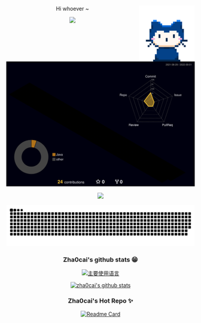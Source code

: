 <div align="center">

<!-- 猫猫动图 -->
<img align="right" height="150" src="./assets/zhaocai.gif"/> Hi whoever ~

<!-- 动态文字 -->
<a href="https://github.com/zha0cai"><img src="https://readme-typing-svg.herokuapp.com?font=Bebas+Neue&size=21&pause=1000&color=AC4BF3&width=435&lines=Strive+to+be+a+Qualified+Penetrator..."><a>

<!-- 工作流生成的统计图 -->
[![github-active](./profile-3d-contrib/profile-night-rainbow.svg)](https://github.com/zha0cai)

[![](https://activity-graph.herokuapp.com/graph?username=zha0cai&bg_color=black&color=23affc&line=23affc)](https://github.com/zha0cai)
  
[![snake](./assets/github-contribution-grid-snake.svg)](https://github.com/zha0cai)

### Zha0cai's github stats 😁

[![主要使用语言](https://github-readme-stats.vercel.app/api/top-langs/?username=zha0cai&hide_title=false&hide=c&hide_border=true&layout=compact&theme=tokyonight&locale=cn)](https://github.com/zha0cai)

[![zha0cai's github stats](https://github-readme-stats.vercel.app/api?username=zha0cai&hide_title=false&hide=c&hide_border=true&layout=compact&theme=tokyonight&locale=cn)](https://github.com/zha0cai)

### Zha0cai's Hot Repo ✨

[![Readme Card](https://github-readme-stats.vercel.app/api/pin/?username=zha0cai&repo=cf&hide_title=false&hide=c&hide_border=true&layout=compact&theme=tokyonight&locale=cn&line_height=20)](https://github.com/zha0cai)
